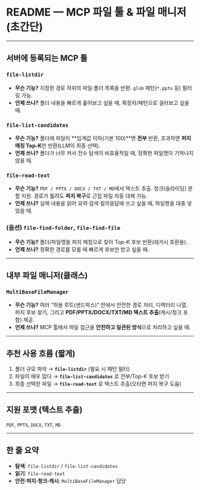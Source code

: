 # README — MCP 파일 툴 & 파일 매니저 (초간단)
---

## 서버에 등록되는 MCP 툴

### `file-listdir`
- **무슨 기능?** 지정한 경로 하위의 파일·폴더 목록을 반환. `glob` 패턴(`*.pptx` 등) 필터링 가능.
- **언제 쓰나?** 폴더 내용을 빠르게 훑어보고 싶을 때, 확장자/패턴으로 걸러보고 싶을 때.

### `file-list-candidates`
- **무슨 기능?** 폴더에 파일이 **임계값 이하(기본 100)**면 **전부** 반환, 초과하면 **퍼지 매칭 Top-K**만 반환(LLM이 최종 선택).
- **언제 쓰나?** 폴더가 너무 커서 전수 탐색이 비효율적일 때, 정확한 파일명이 기억나지 않을 때.

### `file-read-text`
- **무슨 기능?** `PDF / PPTX / DOCX / TXT / MD`에서 텍스트 추출. 청크(슬라이딩) 분할 지원. 경로가 틀려도 **퍼지 복구**로 근접 파일 자동 대체 가능.
- **언제 쓰나?** 실제 내용을 읽어 요약·검색·질의응답에 쓰고 싶을 때, 파일명을 대충 넣었을 때.

### (옵션) `file-find-folder`, `file-find-file`
- **무슨 기능?** 폴더/파일명을 퍼지 매칭으로 찾아 Top-K 후보 반환(레거시 호환용).
- **언제 쓰나?** 정확한 경로를 모를 때 빠르게 후보만 받고 싶을 때.

---

## 내부 파일 매니저(클래스)

### `MultiBaseFileManager`
- **무슨 기능?** 여러 “허용 루트(샌드박스)” 안에서 안전한 경로 처리, 디렉터리 나열, 퍼지 후보 찾기, 그리고 **PDF/PPTX/DOCX/TXT/MD 텍스트 추출**(캐시/청크 포함) 제공.
- **언제 쓰나?** MCP 툴에서 파일 접근을 **안전하고 일관된 방식**으로 처리하고 싶을 때.

---

## 추천 사용 흐름 (짧게)

1. 폴더 규모 파악 → **`file-listdir`** (필요 시 패턴 필터)
2. 파일이 매우 많다 → **`file-list-candidates`** 로 전부/Top-K 후보 받기
3. 최종 선택한 파일 → **`file-read-text`** 로 텍스트 추출(오타면 퍼지 복구 도움)

---

## 지원 포맷 (텍스트 추출)
`PDF`, `PPTX`, `DOCX`, `TXT`, `MD`

---

## 한 줄 요약
- **탐색**: `file-listdir` / `file-list-candidates`  
- **읽기**: `file-read-text`  
- **안전·퍼지·청크·캐시**: `MultiBaseFileManager` 담당
